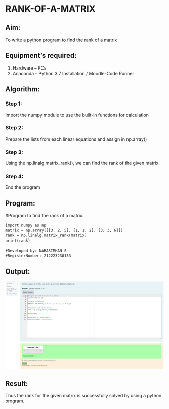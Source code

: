 # RANK-OF-A-MATRIX
## Aim:
To write a python program to find the rank of a matrix

## Equipment’s required:
1. 	Hardware – PCs
2. 	Anaconda – Python 3.7 Installation / Moodle-Code Runner

## Algorithm:
### Step 1: 
Import the numpy module to use the built-in functions for calculation

### Step 2: 
Prepare the lists from each linear equations and assign in np.array()

### Step 3:
Using the np.linalg.matrix_rank(), we can find the rank of the given matrix.

### Step 4: 
End the program

## Program:
#Program to find the rank of a matrix.
```
import numpy as np
matrix = np.array([[3, 2, 5], [1, 1, 2], [3, 3, 6]])
rank = np.linalg.matrix_rank(matrix)
print(rank)

#Developed by: NARASIMHAN S
#RegisterNumber: 212223230133
```
## Output:
![alt text](<Screenshot 2024-04-10 205838.png>)

## Result:
Thus the rank for the given matrix is successfully solved by  using a python program.

